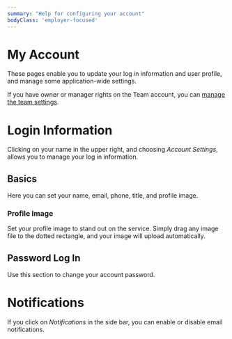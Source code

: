 ```yaml
---
summary: "Help for configuring your account"
bodyClass: 'employer-focused'
---
```


# My Account

These pages enable you to update your log in information and user profile, and manage some application-wide settings.

<div class="note-box">

If you have owner or manager rights on the Team account, you can [manage the team settings](/for-teams/account-team).

</div>

# <span class="icon-user"/> Login Information

Clicking on your name in the upper right, and choosing _Account Settings_, allows you to manage your log in information.

## Basics

Here you can set your name, email, phone, title, and profile image.

### Profile Image

Set your profile image to stand out on the service.  Simply drag any image file to the dotted rectangle, and your image will upload automatically.

## Password Log In

Use this section to change your account password.

# <span class="icon-broadcast"/> Notifications

If you click on _Notifications_ in the side bar, you can enable or disable email notifications.
